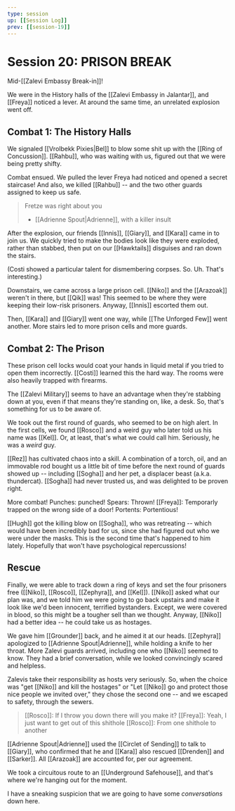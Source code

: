 ```yaml
---
type: session
up: [[Session Log]]
prev: [[session-19]]
---
```


# Session 20: PRISON BREAK
Mid-[[Zalevi Embassy Break-in]]!

We were in the History halls of the [[Zalevi Embassy in Jalantar]], and [[Freya]] noticed a lever. At around the same time, an unrelated explosion went off. 

## Combat 1: The History Halls
We signaled [[Vrolbekk Pixies|Bel]] to blow some shit up with the [[Ring of Concussion]]. [[Rahbu]], who was waiting with us, figured out that we were being pretty shifty. 

Combat ensued. We pulled the lever Freya had noticed and opened a secret staircase! And also, we killed [[Rahbu]] -- and the two other guards assigned to keep us safe. 

> Fretze was right about you
> 
> - [[Adrienne Spout|Adrienne]], with a killer insult

After the explosion, our friends [[Innis]], [[Giary]], and [[Kara]] came in to join us. We quickly tried to make the bodies look like they were exploded, rather than stabbed, then put on our [[Hawktails]] disguises and ran down the stairs.

(Costi showed a particular talent for dismembering corpses. So. Uh. That's interesting.)

Downstairs, we came across a large prison cell. [[Niko]] and the [[Arazoak]] weren't in there, but [[Qik]] was! This seemed to be where they were keeping their low-risk prisoners. Anyway, [[Innis]] escorted them out. 

Then, [[Kara]] and [[Giary]] went one way, while [[The Unforged Few]] went another. More stairs led to more prison cells and more guards.

## Combat 2: The Prison
These prison cell locks would coat your hands in liquid metal if you tried to open them incorrectly. [[Costi]] learned this the hard way. The rooms were also heavily trapped with firearms. 

The [[Zalevi Military]] seems to have an advantage when they're stabbing down at you, even if that means they're standing on, like, a desk. So, that's something for us to be aware of. 

We took out the first round of guards, who seemed to be on high alert. In the first cells, we found [[Rosco]] and a weird guy who later told us his name was [[Kel]]. Or, at least, that's what we could call him. Seriously, he was a *weird* guy. 

[[Rez]] has cultivated chaos into a skill. A combination of a torch, oil, and an immovable rod bought us a little bit of time before the next round of guards showed up -- including [[Sogha]] and her pet, a displacer beast (a.k.a. thundercat). [[Sogha]] had never trusted us, and was delighted to be proven right. 

More combat! Punches: punched! Spears: Thrown! [[Freya]]: Temporarly trapped on the wrong side of a door! Portents: Portentious! 

[[Hugh]] got the killing blow on [[Sogha]], who was retreating -- which would have been incredibly bad for us, since she had figured out who we were under the masks. This is the second time that's happened to him lately. Hopefully that won't have psychological repercussions! 

## Rescue
Finally, we were able to track down a ring of keys and set the four prisoners free ([[Niko]], [[Rosco]], [[Zephyra]], and [[Kel]]). [[Niko]] asked what our plan was, and we told him we were going to go back upstairs and make it look like we'd been innocent, terrified bystanders. Except, we were covered in blood, so this might be a tougher sell than we thought. Anyway, [[Niko]] had a better idea -- he could take us as hostages. 

We gave him [[Grounder]] back, and he aimed it at our heads. [[Zephyra]] apologized to [[Adrienne Spout|Adrienne]], while holding a knife to her throat. More Zalevi guards arrived, including one who [[Niko]] seemed to know. They had a brief conversation, while we looked convincingly scared and helpless. 

Zalevis take their responsibility as hosts very seriously. So, when the choice was "get [[Niko]] and kill the hostages" or "Let [[Niko]] go and protect those nice people we invited over," they chose the second one -- and we escaped to safety, through the sewers.

> [[Rosco]]: If I throw you down there will you make it?
 >[[Freya]]: Yeah, I just want to get out of this shithole
 >[[Rosco]]: From one shithole to another
 >

[[Adrienne Spout|Adrienne]] used the [[Circlet of Sending]] to talk to [[Giary]], who confirmed that he and [[Kara]] also rescued [[Drenden]] and [[Sarker]]. All [[Arazoak]] are accounted for, per our agreement.

We took a circuitous route to an [[Underground Safehouse]], and that's where we're hanging out for the moment. 

I have a sneaking suspicion that we are going to have some *conversations* down here.